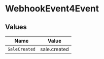 # WebhookEvent4Event


## Values

| Name          | Value         |
| ------------- | ------------- |
| `SaleCreated` | sale.created  |